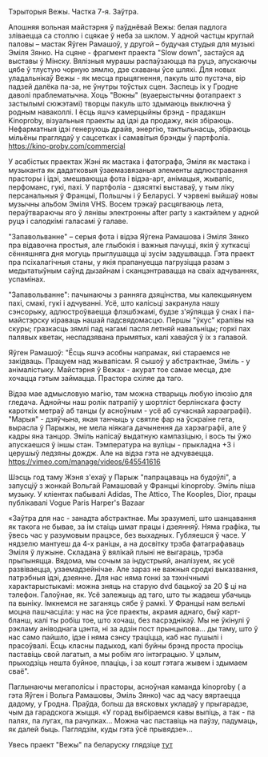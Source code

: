 Тэрыторыя Вежы. Частка 7-я. Заўтра.

Апошняя вольная майстэрня ў паўднёвай Вежы: белая падлога зліваецца са столлю і сцякае ў неба за шклом. У адной частцы круглай паловы – мастак Яўген Рамашоў, у другой – будучая студыя для музыкі Эміля Зянко. На сцяне - фрагмент праекта "Slow down", застаўся ад выставы ў Мінску. Вялізныя мурашы распаўзаюцца па руцэ, апускаючы цябе ў тлустую чорную зямлю, дзе схаваны ўсе шляхі.
Для новых уладальнікаў Вежы - як месца прыцягнення, пакуль што пустэча, вір падзей далёка па-за, не ўнутры тоўстых сцен. Заспець іх у Гродне даволі праблематычна. Хоць  "Вокны" (вуаерыстычны фотапраект з застылымі сюжэтамі) творцы пакуль што здымаюць выключна ў родным наваколлі. І ёсць яшчэ камерцыйны брэнд - прадакшн Kinoproby, візуальныя праекты ад ідэі да продажу, якія збіраюць. Нефарматныя ідэі генеруюць драйв, энергію, тактыльнасць, збіраюць мільёны праглядаў у сацсетках і самавітыя брэнды ў партфоліа.
https://kino-proby.com/commercial

У асабістых праектах Жэні як мастака і фатографа, Эміля як мастака і музыканта як дадатковыя ўзаемазвязаныя элементы адлюстравання прасторы і ідэі, змешваюцца фота і відэа-арт, анімацыя, жывапіс, перфоманс, гукі, пахі. У партфоліа - дзясяткі выставаў, у тым ліку персанальныя ў Францыі, Польшчы і ў Беларусі.
У чэрвені выйшаў новы музычны альбом Эміля VHS. Восем трэкаў расцягваюць лета, пераўтвараючы яго ў лянівы электронны after party з кактэйлем у адной руцэ і салодкімі галасамі ў галаве. 

"Запавольванне" – серыя фота і відэа Яўгена Рамашова і Эміля Зянко пра відавочна простыя, але глыбокія і важныя пачуцці, якія ў хуткасці сённяшняга дня могуць прыглушацца ці зусім задушвацца. Гэта праект пра псіхалагічныя станы, у якія прапануецца пагрузіцца разам з медытатыўным саўнд дызайнам і сканцэнтравацца на сваіх адчуваннях, успамінах.

"Запавольванне": пачынаючы з ранняга дзяцінства, мы калекцыянуем пахі, смакі, гукі і адчуванні. Усё, што калісьці закранула нашу сэнсорыку, адлюстроўваецца флэшбэкамі, будзе з'яўляцца ў снах і па-майстэрску кіраваць нашай падсвядомасцю.
Першы "ўкус" крапівы на скуры; гразкасць зямлі пад нагамі пасля летняй навальніцы; горкі пах палявых кветак, неспадзявана прымятых, калі хаваўся ў іх з галавой.

Яўген Рамашоў: "Ёсць яшчэ асобны напрамак, які стараемся не закідваць. Працуем над жывапісам. Я сышоў у абстрактнае, Эміль - у анімалістыку. Майстэрня ў Вежах - акурат тое самае месца, дзе хочацца гэтым займацца. Прастора схіляе да таго.

Відэа мае адмысловую магію, там можна стварыць любую ілюзію для гледача. Аднойчы наш ролік патрапіў у шортліст берлінскага фэсту кароткіх метраў аб танцы (у асноўным - усё аб сучаснай харэаграфіі).
"Марыя" - дзяўчына, якая танчыць у святле фар на ўскраіне гета, вырасла ў Парыжы, не мела ніякага дачынення да харэаграфіі, але ў кадры яна танцор. Эміль напісаў выдатную кампазіцыю, і вось ты ўжо апускаешся ў іншы стан. Тэмпература на вуліцы - прыкладна +3 і церушыў ледзяны дождж. Але на відэа гэта не адчуваецца. https://vimeo.com/manage/videos/645541616

Шэсць год таму Жэня з'ехаў у Парыж "папрацаваць на будоўлі", а запусціў з жонкай Вольгай Рамашовай у Францыі kinoproby. Эміль піша музыку. У кліентах пабывалі Adidas, The Attico, The Kooples, Dior, працы публікавалі Vogue Paris Harper's Bazaar

«Заўтра для нас - занадта абстрактнае. Мы зразумелі, што шанцавання як такога не бывае, за ім стаіць шмат працы і дзеянняў. Няма графіка, ты ўвесь час у разумовым працэсе, без выхадных. Губляешся ў часе. У нядзелю мантуеш да 4-х раніцы, а на досвітку трэба фатаграфаваць Эміля ў лужыне. Складана ў вялікай плыні не выгараць, трэба прыпыняцца.
Вядома, мы сочым за індустрыяй, аналізуем, як усё развіваецца, узаемадзейнічае. Але зараз не важныя сродкі выказвання, патрэбныя ідэі, дзеянне. Для нас няма гонкі за тэхнічнымі характарыстыкамі: можна зняць на старую dvd бацькоў за 20 $ ці на тэлефон. Галоўнае, як. Усё залежыць ад таго, што ты жадаеш убачыць па выніку. Імкнемся не заганяць сябе ў рамкі. У Францыі нам вельмі моцна пашчасціла: у нас на ўсе праекты, акрамя аднаго, быў карт-бланш, калі ты робіш тое, што хочаш, без пасрэднікаў. Мы не ўкінулі ў рэкламу аніводнага цэнта, ні за адзін пост прынцыпова… ды таму, што ў нас само пайшло, ідзе і няма сэнсу траціцца, каб нас пушылі і прасоўвалі. Ёсць класны падыход, калі буйны брэнд проста просіць паставіць свой лагатып, а мы робім яго інтэграцыю. У цэлым, прыходзіць нешта буйное, плаціць, і за кошт гэтага жывем і здымаем сваё".

Паглынаючы мегаполісы і прасторы, асноўная каманда kinoproby ( а гэта Яўген і Вольга Рамашовы, Эміль Зянко) час ад часу вяртаецца дадому, у Гродна.
Праўда, больш да вясковых укладаў у прыгарадзе, чым да гарадскога жыцця.
«У горад выбіраемся кавы выпіць, а так - па палях, па лугах, па рачулках… Можна час паставіць на паўзу, падумаць, як далей быць. Паглядзім, куды гэта ўсё прывядзе»…

Увесь праект "Вежы" па беларуску глядзіце [тут](https://www.mamgrodno.com/projects/belvezyall.html)
